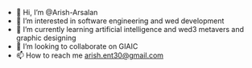 - 👋 Hi, I’m @Arish-Arsalan
- 👀 I’m interested in software engineering and wed development
- 🌱 I’m currently learning artificial intelligence and wed3 metavers and graphic designing
- 💞️ I’m looking to collaborate on GIAIC 
- 📫 How to reach me arish.ent30@gmail.com


<!---
Arish-Arsalan/Arish-Arsalan is a ✨ special ✨ repository because its `README.md` (this file) appears on your GitHub profile.
You can click the Preview link to take a look at your changes.
--->
